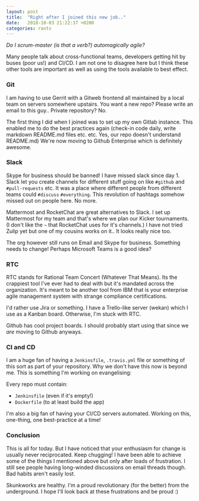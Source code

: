 ```yaml
---
layout: post
title:  "Right after I joined this new job.."
date:   2018-10-03 21:22:37 +0200
categories: rants
---
```



_Do I scrum-master (is that a verb?) automagically agile?_

Many people talk about cross-functional teams, developers getting hit by buses (poor us!) and CI/CD. I am not one to disagree here but I think these other tools are important as well as using the tools available to best effect.

### Git
I am having to use Gerrit with a Gitweb frontend all maintained by a local team on servers somewhere upstairs. You want a new repo? Please write an email to this guy.. Private repository? No.

The first thing I did when I joined was to set up my own Gitlab instance. This enabled me to do the best practices again (check-in code daily, write markdown README.md files etc. etc. Yes, our repo doesn't understand README.md) We're now moving to Github Enterprise which is definitely awesome.

### Slack
Skype for business should be banned! I have missed slack since day 1. Slack let you create channels for different stuff going on like `#github` and `#pull-requests` etc. It was a place where different people from different teams could `#discuss` `#everything`. This revolution of hashtags somehow missed out on people here. No more.

Mattermost and RocketChat are great alternatives to Slack. I set up Mattermost for my team and that's where we plan our Kicker tournaments. (I don't like the `~` that RocketChat uses for it's channels.) I have not tried Zulip yet but one of my cousins works on it.. It looks really nice too.

The org however still runs on Email and Skype for business. Something needs to change! Perhaps Microsoft Teams is a good idea?

### RTC
RTC stands for Rational Team Concert (Whatever That Means). Its the crappiest tool I've ever had to deal with but it's mandated across the organization. It's meant to be another tool from IBM that is your enterprise agile management system with strange compliance certifications.

I'd rather use Jira or something. I have a Trello-like server (wekan) which I use as a Kanban board. Otherwise, I'm stuck with RTC.

Github has cool project boards. I should probably start using that since we _are_ moving to Github anyways.

### CI and CD
I am a huge fan of having a `Jenkinsfile`, `.travis.yml` file or something of this sort as part of your repository. Why we don't have this now is beyond me. This is something I'm working on evangelising:

Every repo must contain:
- `Jenkinsfile` (even if it's empty!)
- `Dockerfile` (to at least build the app)

I'm also a big fan of having your CI/CD servers automated. Working on this, one-thing, one best-practice at a time!

### Conclusion
This is all for today. But I have noticed that your enthusiasm for change is usually never reciprocated. Keep chugging! I have been able to achieve some of the things I mentioned above but only after loads of frustration. I still see people having long-winded discussions on email threads though. Bad habits aren't easily lost.

Skunkworks are healthy. I'm a proud revolutionary (for the better) from the underground. I hope I'll look back at these frustrations and be proud :)
